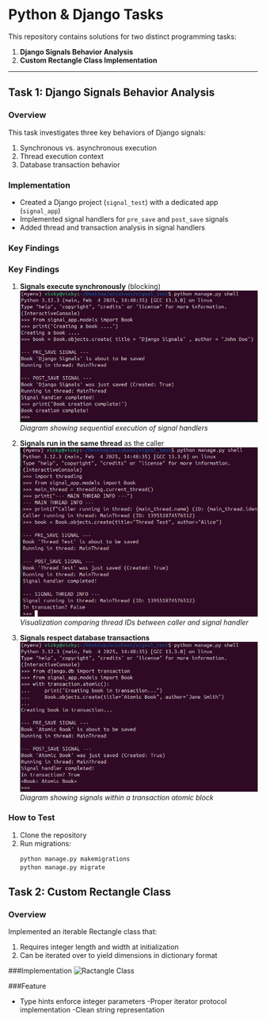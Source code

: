 # Python & Django Tasks

This repository contains solutions for two distinct programming tasks:
1. **Django Signals Behavior Analysis**
2. **Custom Rectangle Class Implementation**

---

## Task 1: Django Signals Behavior Analysis

### Overview
This task investigates three key behaviors of Django signals:
1. Synchronous vs. asynchronous execution
2. Thread execution context
3. Database transaction behavior

### Implementation
- Created a Django project (`signal_test`) with a dedicated app (`signal_app`)
- Implemented signal handlers for `pre_save` and `post_save` signals
- Added thread and transaction analysis in signal handlers

### Key Findings
### Key Findings

1. **Signals execute synchronously** (blocking)  
   ![Synchronous Execution](images/sync_execution.png)  
   *Diagram showing sequential execution of signal handlers*

2. **Signals run in the same thread** as the caller  
   ![Same Thread Execution](images/same_thread.png)  
   *Visualization comparing thread IDs between caller and signal handler*

3. **Signals respect database transactions**  
   ![Transaction Flow](images/transaction_flow.png)  
   *Diagram showing signals within a transaction atomic block*

### How to Test
1. Clone the repository
2. Run migrations:
   ```bash
   python manage.py makemigrations
   python manage.py migrate


## Task 2: Custom Rectangle Class

### Overview
Implemented an iterable Rectangle class that:
1. Requires integer length and width at initialization
2. Can be iterated over to yield dimensions in dictionary format

###Implementation
![Ractangle Class ](images/ract.png)

###Feature
- Type hints enforce integer parameters
-Proper iterator protocol implementation
-Clean string representation
